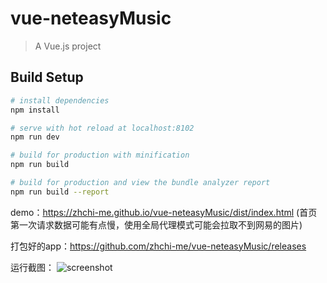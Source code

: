 # vue-neteasyMusic

> A Vue.js project

## Build Setup

``` bash
# install dependencies
npm install

# serve with hot reload at localhost:8102
npm run dev

# build for production with minification
npm run build

# build for production and view the bundle analyzer report
npm run build --report
```

demo：https://zhchi-me.github.io/vue-neteasyMusic/dist/index.html  (首页第一次请求数据可能有点慢，使用全局代理模式可能会拉取不到网易的图片)

打包好的app：https://github.com/zhchi-me/vue-neteasyMusic/releases

运行截图：
![screenshot](https://raw.githubusercontent.com/zhchi-me/vue-neteasyMusic/master/src/assets/images/screenshot/screenshot.jpg)
